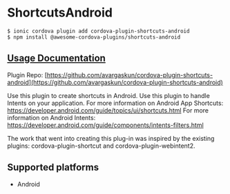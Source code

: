 # ShortcutsAndroid

```
$ ionic cordova plugin add cordova-plugin-shortcuts-android
$ npm install @awesome-cordova-plugins/shortcuts-android
```

## [Usage Documentation](https://danielsogl.gitbook.io/awesome-cordova-plugins/plugins/shortcuts-android/)

Plugin Repo: [https://github.com/avargaskun/cordova-plugin-shortcuts-android](https://github.com/avargaskun/cordova-plugin-shortcuts-android)

Use this plugin to create shortcuts in Android. Use this plugin to handle Intents on your application.
For more information on Android App Shortcuts: https://developer.android.com/guide/topics/ui/shortcuts.html
For more information on Android Intents: https://developer.android.com/guide/components/intents-filters.html

The work that went into creating this plug-in was inspired by the existing plugins: cordova-plugin-shortcut and cordova-plugin-webintent2.

## Supported platforms

- Android
  


